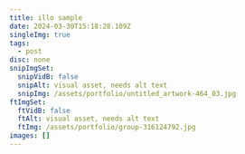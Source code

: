 ```yaml
---
title: illo sample
date: 2024-03-30T15:18:28.109Z
singleImg: true
tags:
  - post
disc: none
snipImgSet:
  snipVidB: false
  snipAlt: visual asset, needs alt text
  snipImg: /assets/portfolio/untitled_artwork-464_03.jpg
ftImgSet:
  ftVidB: false
  ftAlt: visual asset, needs alt text
  ftImg: /assets/portfolio/group-316124792.jpg
images: []
---
```

